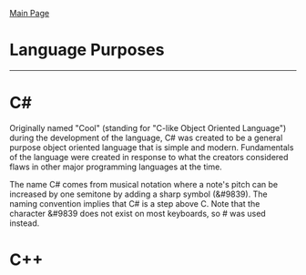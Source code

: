 [Main Page](README.md)

# Language Purposes
-------------------------
C#
===
Originally named "Cool" (standing for "C-like Object Oriented Language") during the development of the language, C# was created to be a general purpose object oriented language that is simple and modern. Fundamentals of the language were created in response to what the creators considered flaws in other major programming languages at the time.

The name C# comes from musical notation where a note's pitch can be increased by one semitone by adding a sharp symbol (&#9839). The naming convention implies that C# is a step above C.
	Note that the character &#9839 does not exist on most keyboards, so # was used instead.

C++
===